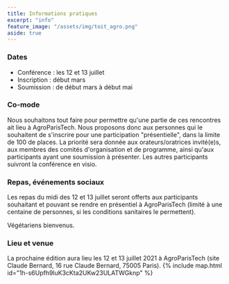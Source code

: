 ```yaml
---
title: Informations pratiques
excerpt: "info"
feature_image: "/assets/img/toit_agro.png"
aside: true
---
```


### Dates

  * Conférence : les 12 et 13 juillet 
  * Inscription : début mars
  * Soumission : de début mars à début mai

### Co-mode

Nous souhaitons tout faire pour permettre qu'une partie de ces
rencontres ait lieu à AgroParisTech. Nous proposons donc aux personnes
qui le souhaitent de s'inscrire pour une participation "présentielle",
dans la limite de 100 de places. La priorité sera donnée aux
orateurs/oratrices invité(e)s, aux membres des comités d'organisation et
de programme, ainsi qu'aux participants ayant une soumission à
présenter. Les autres participants suivront la conférence en visio.

### Repas, événements sociaux

Les repas du midi des 12 et 13 juillet seront offerts aux participants
souhaitant et pouvant se rendre en présentiel à AgroParisTech (limité
à une centaine de personnes, si les conditions sanitaires le permettent).

Végétariens bienvenus.

### Lieu et venue

La prochaine édition aura lieu les 12 et 13 juillet 2021 à AgroParisTech (site Claude Bernard, 16 rue Claude Bernard, 75005 Paris).
{% include map.html id="1h-s6Upfh9luK3cKta2UKw23ULATWGknp" %}
